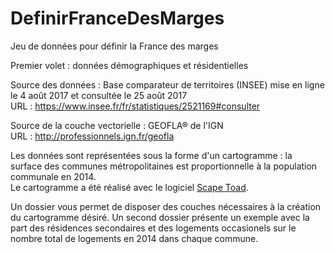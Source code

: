 # DefinirFranceDesMarges

Jeu de données pour définir la France des marges<br>

Premier volet : données démographiques et résidentielles<br>

Source des données : Base comparateur de territoires (INSEE) mise en ligne le 4 août 2017 et consultée le 25 août 2017<br>
URL : https://www.insee.fr/fr/statistiques/2521169#consulter<br>

Source de la couche vectorielle : GEOFLA® de l'IGN<br>
URL : http://professionnels.ign.fr/geofla<br>

Les données sont représentées sous la forme d'un cartogramme : la surface des communes métropolitaines est proportionnelle à la population communale en 2014.<br>
Le cartogramme a été réalisé avec le logiciel <a href="http://scapetoad.choros.ch/">Scape Toad</a>.<br>

Un dossier vous permet de disposer des couches nécessaires à la création du cartogramme désiré. Un second dossier présente un exemple avec la part des résidences secondaires et des logements occasionels sur le nombre total de logements en 2014 dans chaque commune.
